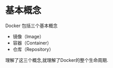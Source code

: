 # 基本概念

Docker 包括三个基本概念

* 镜像（Image）
* 容器（Container）
* 仓库（Repository）

理解了这三个概念,就理解了Docker的整个生命周期.





